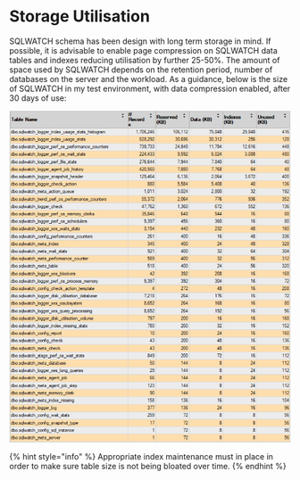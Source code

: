 # Storage Utilisation

SQLWATCH schema has been design with long term storage in mind. If possible, it is advisable to enable page compression on SQLWATCH data tables and indexes reducing utilisation by further 25-50%. The amount of space used by SQLWATCH depends on the retention period, number of databases on the server and the workload. As a guidance, below is the size of SQLWATCH in my test environment, with data compression enabled, after 30 days of use:

![Top tables after 30 days of use](../../.gitbook/assets/image%20%2813%29.png)

{% hint style="info" %}
Appropriate index maintenance must in place in order to make sure table size is not being bloated over time.
{% endhint %}


